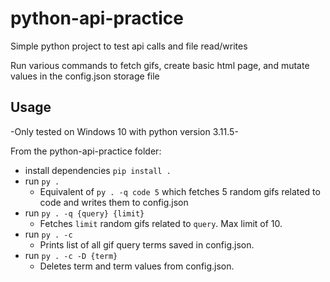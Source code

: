 # python-api-practice

Simple python project to test api calls and file read/writes

Run various commands to fetch gifs, create basic html page, and mutate values in the config.json storage file

## Usage

-Only tested on Windows 10 with python version 3.11.5-

From the python-api-practice folder:

- install dependencies ```pip install .```
- run ```py .```
    - Equivalent of ```py . -q code 5``` which fetches 5 random gifs related to code and writes them to config.json
- run ```py . -q {query} {limit}```
    - Fetches ```limit``` random gifs related to ```query```. Max limit of 10.
- run ```py . -c``` 
    - Prints list of all gif query terms saved in config.json.
- run ```py . -c -D {term}```
    - Deletes term and term values from config.json.
